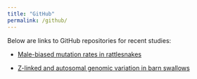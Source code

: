 ```yaml
---
title: "GitHub"
permalink: /github/
---
```


Below are links to GitHub repositories for recent studies:

* [Male-biased mutation rates in rattlesnakes](https://github.com/drewschield/male-biased_mutation_crotalus)

* [Z-linked and autosomal genomic variation in barn swallows](https://github.com/drewschield/Z-chromosome_analysis_hirundo)
